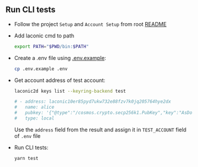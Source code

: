 ## Run CLI tests

* Follow the project `Setup` and `Account Setup` from root [README](./../README.md)

* Add laconic cmd to path

  ```bash
  export PATH="$PWD/bin:$PATH"
  ```

* Create a .env file using [.env.example](./.env.example):

  ```bash
  cp .env.example .env
  ```

* Get account address of test account:

  ```bash
  laconic2d keys list --keyring-backend test

  # - address: laconic10er85pyd7ukw732e88fzv7k0jq205764hye2dx
  #   name: alice
  #   pubkey: '{"@type":"/cosmos.crypto.secp256k1.PubKey","key":"AsDoWlNIr3W013pOiwmopaB/SaWQj6r3g56xb2d9GxYK"}'
  #   type: local
  ```

  Use the `address` field from the result and assign it in `TEST_ACCOUNT` field of `.env` file

* Run CLI tests:

  ```bash
  yarn test
  ```
